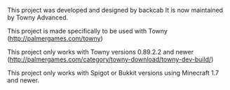 This project was developed and designed by backcab
It is now maintained by Towny Advanced.

This project is made specifically to be used with Towny (http://palmergames.com/towny)

This project only works with Towny versions 0.89.2.2 and newer (http://palmergames.com/category/towny-download/towny-dev-build/)

This project only works with Spigot or Bukkit versions using Minecraft 1.7 and newer.